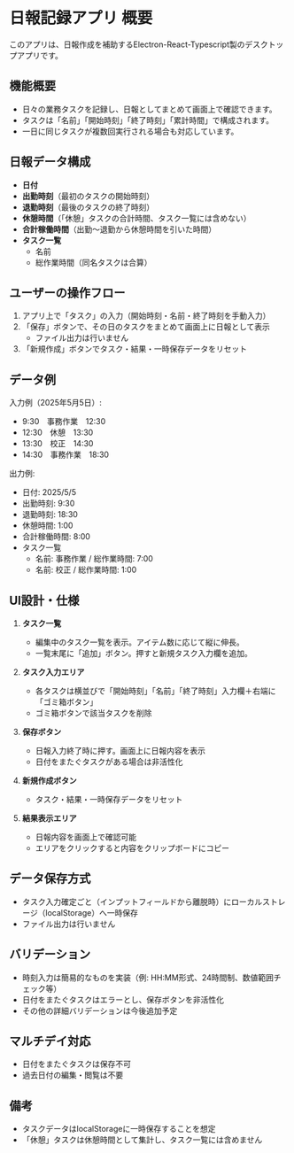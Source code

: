 # 日報記録アプリ 概要

このアプリは、日報作成を補助するElectron-React-Typescript製のデスクトップアプリです。

## 機能概要

- 日々の業務タスクを記録し、日報としてまとめて画面上で確認できます。
- タスクは「名前」「開始時刻」「終了時刻」「累計時間」で構成されます。
- 一日に同じタスクが複数回実行される場合も対応しています。

## 日報データ構成

- **日付**  
- **出勤時刻**（最初のタスクの開始時刻）
- **退勤時刻**（最後のタスクの終了時刻）
- **休憩時間**（「休憩」タスクの合計時間、タスク一覧には含めない）
- **合計稼働時間**（出勤～退勤から休憩時間を引いた時間）
- **タスク一覧**  
  - 名前  
  - 総作業時間（同名タスクは合算）

## ユーザーの操作フロー

1. アプリ上で「タスク」の入力（開始時刻・名前・終了時刻を手動入力）
2. 「保存」ボタンで、その日のタスクをまとめて画面上に日報として表示
   - ファイル出力は行いません
3. 「新規作成」ボタンでタスク・結果・一時保存データをリセット

## データ例

入力例（2025年5月5日）:

- 9:30　事務作業　12:30
- 12:30　休憩　13:30
- 13:30　校正　14:30
- 14:30　事務作業　18:30

出力例:

- 日付: 2025/5/5
- 出勤時刻: 9:30
- 退勤時刻: 18:30
- 休憩時間: 1:00
- 合計稼働時間: 8:00
- タスク一覧
  - 名前: 事務作業 / 総作業時間: 7:00
  - 名前: 校正 / 総作業時間: 1:00

## UI設計・仕様

1. **タスク一覧**
   - 編集中のタスク一覧を表示。アイテム数に応じて縦に伸長。
   - 一覧末尾に「追加」ボタン。押すと新規タスク入力欄を追加。

2. **タスク入力エリア**
   - 各タスクは横並びで「開始時刻」「名前」「終了時刻」入力欄＋右端に「ゴミ箱ボタン」
   - ゴミ箱ボタンで該当タスクを削除

3. **保存ボタン**
   - 日報入力終了時に押す。画面上に日報内容を表示
   - 日付をまたぐタスクがある場合は非活性化

4. **新規作成ボタン**
   - タスク・結果・一時保存データをリセット

5. **結果表示エリア**
   - 日報内容を画面上で確認可能
   - エリアをクリックすると内容をクリップボードにコピー

## データ保存方式
- タスク入力確定ごと（インプットフィールドから離脱時）にローカルストレージ（localStorage）へ一時保存
- ファイル出力は行いません

## バリデーション
- 時刻入力は簡易的なものを実装（例: HH:MM形式、24時間制、数値範囲チェック等）
- 日付をまたぐタスクはエラーとし、保存ボタンを非活性化
- その他の詳細バリデーションは今後追加予定

## マルチデイ対応
- 日付をまたぐタスクは保存不可
- 過去日付の編集・閲覧は不要

## 備考

- タスクデータはlocalStorageに一時保存することを想定
- 「休憩」タスクは休憩時間として集計し、タスク一覧には含めません
